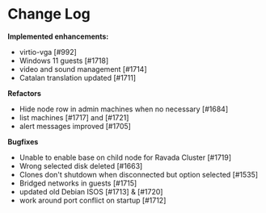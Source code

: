 # Change Log

**Implemented enhancements:**

- virtio-vga [\#992]
- Windows 11 guests [\#1718]
- video and sound management [\#1714]
- Catalan translation updated [\#1711]

**Refactors**

- Hide node row in admin machines when no necessary [\#1684]
- list machines [\#1717] and [\#1721]
- alert messages improved [\#1705]

**Bugfixes**

- Unable to enable base on child node for Ravada Cluster [\#1719]
- Wrong selected disk deleted [\#1663]
- Clones don't shutdown when disconnected but option selected [\#1535]
- Bridged networks in guests [\#1715]
- updated old Debian ISOS [\#1713] & [\#1720]
- work around port conflict on startup [\#1712]
